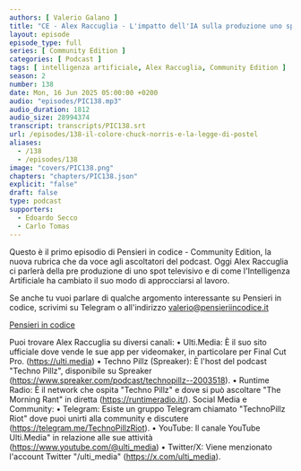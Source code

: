 ```yaml
---
authors: [ Valerio Galano ]
title: "CE - Alex Raccuglia - L'impatto dell'IA sulla produzione uno spot televisivo (Parte 1 di 4)"
layout: episode
episode_type: full
series: [ Community Edition ]
categories: [ Podcast ]
tags: [ intelligenza artificiale, Alex Raccuglia, Community Edition ]
season: 2
number: 138
date: Mon, 16 Jun 2025 05:00:00 +0200
audio: "episodes/PIC138.mp3"
audio_duration: 1812
audio_size: 28994374
transcript: transcripts/PIC138.srt
url: /episodes/138-il-colore-chuck-norris-e-la-legge-di-postel
aliases:
  - /138
  - /episodes/138
image: "covers/PIC138.png"
chapters: "chapters/PIC138.json"
explicit: "false"
draft: false
type: podcast
supporters:
  - Edoardo Secco
  - Carlo Tomas
---
```


Questo è il primo episodio di Pensieri in codice - Community Edition, la nuova rubrica che da voce agli ascoltatori del podcast. Oggi Alex Raccuglia ci parlerà della pre produzione di uno spot televisivo e di come l'Intelligenza Artificiale ha cambiato il suo modo di approcciarsi al lavoro.

Se anche tu vuoi parlare di qualche argomento interessante su Pensieri in codice, scrivimi su Telegram o all'indirizzo [valerio@pensieriincodice.it](mailto:valerio@pensieriincodice.it)

[Pensieri in codice](https://pensieriincodice.it/138)

Puoi trovare Alex Raccuglia su diversi canali:
• Ulti.Media: È il suo sito ufficiale dove vende le sue app per videomaker, in particolare per Final Cut Pro. (https://ulti.media)
• Techno Pillz (Spreaker): È l'host del podcast "Techno Pillz", disponibile su Spreaker (https://www.spreaker.com/podcast/technopillz--2003518).
• Runtime Radio: È il network che ospita "Techno Pillz" e dove si può ascoltare "The Morning Rant" in diretta (https://runtimeradio.it/).
Social Media e Community:
• Telegram: Esiste un gruppo Telegram chiamato "TechnoPillz Riot" dove puoi unirti alla community e discutere (https://telegram.me/TechnoPillzRiot).
• YouTube: Il canale YouTube Ulti.Media" in relazione alle sue attività (https://www.youtube.com/@ulti_media)
• Twitter/X: Viene menzionato l'account Twitter "/ulti_media" (https://x.com/ulti_media).